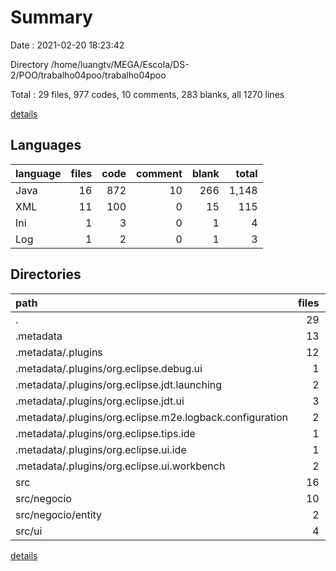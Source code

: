 # Summary

Date : 2021-02-20 18:23:42

Directory /home/luangtv/MEGA/Escola/DS-2/POO/trabalho04poo/trabalho04poo

Total : 29 files,  977 codes, 10 comments, 283 blanks, all 1270 lines

[details](details.md)

## Languages
| language | files | code | comment | blank | total |
| :--- | ---: | ---: | ---: | ---: | ---: |
| Java | 16 | 872 | 10 | 266 | 1,148 |
| XML | 11 | 100 | 0 | 15 | 115 |
| Ini | 1 | 3 | 0 | 1 | 4 |
| Log | 1 | 2 | 0 | 1 | 3 |

## Directories
| path | files | code | comment | blank | total |
| :--- | ---: | ---: | ---: | ---: | ---: |
| . | 29 | 977 | 10 | 283 | 1,270 |
| .metadata | 13 | 105 | 0 | 17 | 122 |
| .metadata/.plugins | 12 | 102 | 0 | 16 | 118 |
| .metadata/.plugins/org.eclipse.debug.ui | 1 | 8 | 0 | 1 | 9 |
| .metadata/.plugins/org.eclipse.jdt.launching | 2 | 8 | 0 | 2 | 10 |
| .metadata/.plugins/org.eclipse.jdt.ui | 3 | 18 | 0 | 3 | 21 |
| .metadata/.plugins/org.eclipse.m2e.logback.configuration | 2 | 40 | 0 | 7 | 47 |
| .metadata/.plugins/org.eclipse.tips.ide | 1 | 3 | 0 | 1 | 4 |
| .metadata/.plugins/org.eclipse.ui.ide | 1 | 14 | 0 | 1 | 15 |
| .metadata/.plugins/org.eclipse.ui.workbench | 2 | 11 | 0 | 1 | 12 |
| src | 16 | 872 | 10 | 266 | 1,148 |
| src/negocio | 10 | 394 | 2 | 112 | 508 |
| src/negocio/entity | 2 | 169 | 0 | 37 | 206 |
| src/ui | 4 | 462 | 8 | 148 | 618 |

[details](details.md)